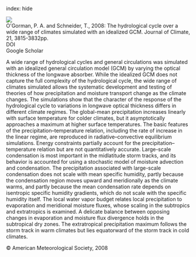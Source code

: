 index: hide

<div class="Citation">
    <div class="Citation-thumb CitationThumb-linked"  data-href="https://doi.org/10.1175/2007jcli2065.1">
      <img src="https://static.claimspace.cloud/climate-study-static/refs/thumbs/7/OGorman_and_Schneider_2008-thumb.png" />
    </div>

  <div class="Citation-body">
    <div class="Citation-text">O'Gorman, P. A. and Schneider, T., 2008: The hydrological cycle over a wide range of climates simulated with an idealized GCM. <span class="Article-journal">Journal of Climate, </span><span class="Article-volume">21, </span>3815-3832pp.</div>
    <div class="Citation-links">
      <div class="CitationLink" data-href="https://doi.org/10.1175/2007jcli2065.1">
        <div class="CitationLink-icon CitationLink-Doi"></div>
        <div class="CitationLink-text">DOI</div>
      </div>
      <div class="CitationLink" data-href="https://scholar.google.com/scholar?q=10.1175/2007jcli2065.1">
        <div class="CitationLink-icon CitationLink-Scholar"></div>
        <div class="CitationLink-text">Google Scholar</div>
      </div>
    </div>
  </div>
</div>

A wide range of hydrological cycles and general circulations was simulated with an idealized general circulation model (GCM) by varying the optical thickness of the longwave absorber. While the idealized GCM does not capture the full complexity of the hydrological cycle, the wide range of climates simulated allows the systematic development and testing of theories of how precipitation and moisture transport change as the climate changes. The simulations show that the character of the response of the hydrological cycle to variations in longwave optical thickness differs in different climate regimes. The global-mean precipitation increases linearly with surface temperature for colder climates, but it asymptotically approaches a maximum at higher surface temperatures. The basic features of the precipitation–temperature relation, including the rate of increase in the linear regime, are reproduced in radiative–convective equilibrium simulations. Energy constraints partially account for the precipitation–temperature relation but are not quantitatively accurate. Large-scale condensation is most important in the midlatitude storm tracks, and its behavior is accounted for using a stochastic model of moisture advection and condensation. The precipitation associated with large-scale condensation does not scale with mean specific humidity, partly because the condensation region moves upward and meridionally as the climate warms, and partly because the mean condensation rate depends on isentropic specific humidity gradients, which do not scale with the specific humidity itself. The local water vapor budget relates local precipitation to evaporation and meridional moisture fluxes, whose scaling in the subtropics and extratropics is examined. A delicate balance between opposing changes in evaporation and moisture flux divergence holds in the subtropical dry zones. The extratropical precipitation maximum follows the storm track in warm climates but lies equatorward of the storm track in cold climates.

<div class="Citation-copy">
&copy; American Meteorological Society, 2008
</div>